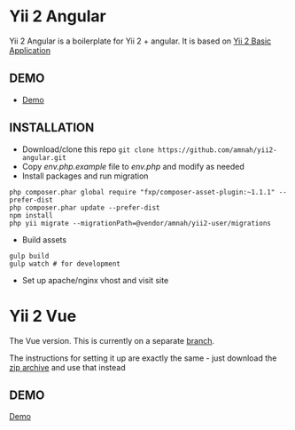 Yii 2 Angular
============================

Yii 2 Angular is a boilerplate for Yii 2 + angular. It is based on 
[Yii 2 Basic Application](https://github.com/yiisoft/yii2-app-basic)

DEMO
------------

* [Demo](http://yii2a.amnahdev.com)

INSTALLATION
------------

* Download/clone this repo ```git clone https://github.com/amnah/yii2-angular.git```
* Copy *env.php.example* file to *env.php* and modify as needed 
* Install packages and run migration

```
php composer.phar global require "fxp/composer-asset-plugin:~1.1.1" --prefer-dist
php composer.phar update --prefer-dist
npm install
php yii migrate --migrationPath=@vendor/amnah/yii2-user/migrations
```

* Build assets

```
gulp build
gulp watch # for development
```

* Set up apache/nginx vhost and visit site

Yii 2 Vue
============================

The Vue version. This is currently on a separate
[branch](https://github.com/amnah/yii2-angular/tree/vue).

The instructions for setting it up are exactly the same - just download the
[zip archive](https://github.com/amnah/yii2-angular/archive/vue.zip) and use that
instead

DEMO
------------

[Demo](http://yii2a.amnahdev.com)